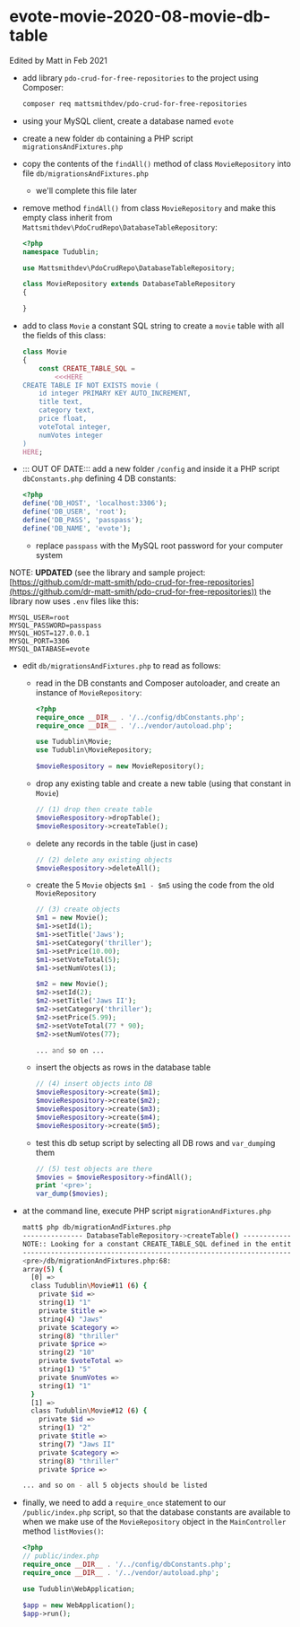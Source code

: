 # evote-movie-2020-08-movie-db-table

Edited by Matt in Feb 2021

- add library `pdo-crud-for-free-repositories` to the project using Composer:
    
    ```bash
    composer req mattsmithdev/pdo-crud-for-free-repositories
    ```

- using your MySQL client, create a database named `evote`

- create a new folder `db` containing a PHP script `migrationsAndFixtures.php`

- copy the contents of the `findAll()` method of class `MovieRepository` into file `db/migrationsAndFixtures.php`

    - we'll complete this file later
    
- remove method `findAll()` from class `MovieRepository` and make this empty class inherit from ` Mattsmithdev\PdoCrudRepo\DatabaseTableRepository`:

    ```php
    <?php
    namespace Tudublin;
    
    use Mattsmithdev\PdoCrudRepo\DatabaseTableRepository;
    
    class MovieRepository extends DatabaseTableRepository
    {
    
    }
    ```
  
- add to class `Movie` a constant SQL string to create a `movie` table with all the fields of this class:

    ```php
    class Movie
    {
        const CREATE_TABLE_SQL =
            <<<HERE
    CREATE TABLE IF NOT EXISTS movie (
        id integer PRIMARY KEY AUTO_INCREMENT,
        title text,
        category text,
        price float,
        voteTotal integer,
        numVotes integer
    )
    HERE;
    ```
  
- ::: OUT OF DATE::: add a new folder `/config` and inside it a PHP script `dbConstants.php` defining 4 DB constants:

    ```php
    <?php
    define('DB_HOST', 'localhost:3306');
    define('DB_USER', 'root');
    define('DB_PASS', 'passpass');
    define('DB_NAME', 'evote');
    ```
    
    - replace `passpass` with the MySQL root password for your computer system
    
    
NOTE: **UPDATED** (see the library and sample project: [https://github.com/dr-matt-smith/pdo-crud-for-free-repositories](https://github.com/dr-matt-smith/pdo-crud-for-free-repositories)) the library now uses `.env` files like this:

```env
MYSQL_USER=root
MYSQL_PASSWORD=passpass
MYSQL_HOST=127.0.0.1
MYSQL_PORT=3306
MYSQL_DATABASE=evote
```
    
- edit `db/migrationsAndFixtures.php` to read as follows:

    - read in the DB constants and Composer autoloader, and create an instance of `MovieRepository`:

        ```php
        <?php
        require_once __DIR__ . '/../config/dbConstants.php';
        require_once __DIR__ . '/../vendor/autoload.php';
        
        use Tudublin\Movie;
        use Tudublin\MovieRepository;
        
        $movieRespository = new MovieRepository();
        ```
    - drop any existing table and create a new table (using that constant in `Movie`)
    
        ```php
        // (1) drop then create table
        $movieRespository->dropTable();
        $movieRespository->createTable();
        ```

    - delete any records in the table (just in case)
    
        ```php
        // (2) delete any existing objects
        $movieRespository->deleteAll();
        ```
      
    - create the 5 `Movie` objects `$m1 - $m5` using the code from the old `MovieRepository` 
        
    
        ```php
        // (3) create objects
        $m1 = new Movie();
        $m1->setId(1);
        $m1->setTitle('Jaws');
        $m1->setCategory('thriller');
        $m1->setPrice(10.00);
        $m1->setVoteTotal(5);
        $m1->setNumVotes(1);
        
        $m2 = new Movie();
        $m2->setId(2);
        $m2->setTitle('Jaws II');
        $m2->setCategory('thriller');
        $m2->setPrice(5.99);
        $m2->setVoteTotal(77 * 90);
        $m2->setNumVotes(77);
        
        ... and so on ...
        ```
        
    - insert the objects as rows in the database table
    
        ```php
        // (4) insert objects into DB
        $movieRespository->create($m1);
        $movieRespository->create($m2);
        $movieRespository->create($m3);
        $movieRespository->create($m4);
        $movieRespository->create($m5);
        ```
        
    - test this db setup script by selecting all DB rows and `var_dump`ing them
        
        ```php
        // (5) test objects are there
        $movies = $movieRespository->findAll();
        print '<pre>';
        var_dump($movies);
        ```

- at the command line, execute PHP script `migrationAndFixtures.php`

    ```bash
    matt$ php db/migrationAndFixtures.php 
    --------------- DatabaseTableRepository->createTable() ----------------
    NOTE:: Looking for a constant CREATE_TABLE_SQL defined in the entity class associated with this repository
    -----------------------------------------------------------------------
    <pre>/db/migrationAndFixtures.php:68:
    array(5) {
      [0] =>
      class Tudublin\Movie#11 (6) {
        private $id =>
        string(1) "1"
        private $title =>
        string(4) "Jaws"
        private $category =>
        string(8) "thriller"
        private $price =>
        string(2) "10"
        private $voteTotal =>
        string(1) "5"
        private $numVotes =>
        string(1) "1"
      }
      [1] =>
      class Tudublin\Movie#12 (6) {
        private $id =>
        string(1) "2"
        private $title =>
        string(7) "Jaws II"
        private $category =>
        string(8) "thriller"
        private $price =>

    ... and so on - all 5 objects should be listed
    ```
  
- finally, we need to add a `require_once` statement to our `/public/index.php` script, so that the database constants are available to when we make use of the `MovieRepository` object in the `MainController` method `listMovies()`:

    ```php
    <?php
    // public/index.php
    require_once __DIR__ . '/../config/dbConstants.php';
    require_once __DIR__ . '/../vendor/autoload.php';
    
    use Tudublin\WebApplication;
    
    $app = new WebApplication();
    $app->run();
    ```
